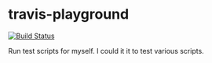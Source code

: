 travis-playground
=================

[![Build Status](https://secure.travis-ci.org/reeze/travis-playground.png?branch=master)](http://travis-ci.org/reeze/travis-playground)

Run test scripts for myself. I could it it to test various scripts.
